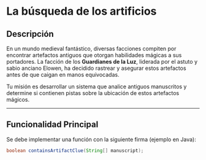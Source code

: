 # La búsqueda de los artificios

## Descripción

En un mundo medieval fantástico, diversas facciones compiten por encontrar artefactos antiguos que otorgan habilidades mágicas a sus portadores. La facción de los **Guardianes de la Luz**, liderada por el astuto y sabio anciano Elowen, ha decidido rastrear y asegurar estos artefactos antes de que caigan en manos equivocadas.

Tu misión es desarrollar un sistema que analice antiguos manuscritos y determine si contienen pistas sobre la ubicación de estos artefactos mágicos.

---

## Funcionalidad Principal

Se debe implementar una función con la siguiente firma (ejemplo en Java):

```java
boolean containsArtifactClue(String[] manuscript);
